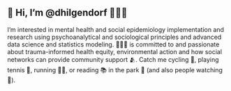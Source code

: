 ## 👋 Hi, I’m @dhilgendorf 🧑🏻‍🦰

I’m interested in mental health and social epidemiology implementation and research using psychoanalytical and sociological principles and advanced data science and statistics modeling. 🧑🏻‍🦰 is committed to and passionate about trauma-informed health equity, environmental action and how social networks can provide community support 🫂. Catch me cycling 🚴, playing tennis 🎾, running 🏃🏼, or reading 📚 in the park 🌈 (and also people watching 👀).

<!---
dhilgendorf/dhilgendorf is a ✨ special ✨ repository because its `README.md` (this file) appears on your GitHub profile.
You can click the Preview link to take a look at your changes.

- 🌱 I’m currently learning ...
- 💞️ I’m looking to collaborate on ...
- 📫 How to reach me ...

--->
